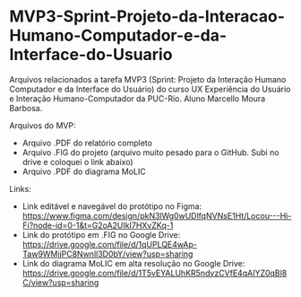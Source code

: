 # MVP3-Sprint-Projeto-da-Interacao-Humano-Computador-e-da-Interface-do-Usuario
Arquivos relacionados a tarefa MVP3 (Sprint: Projeto da Interação Humano Computador e da Interface do Usuário) do curso UX Experiência do Usuário e Interação Humano-Computador da PUC-Rio. Aluno Marcello Moura Barbosa.

Arquivos do MVP:
- Arquivo .PDF do relatório completo
- Arquivo .FIG do projeto (arquivo muito pesado para o GitHub. Subi no drive e coloquei o link abaixo)
- Arquivo .PDF do diagrama MoLIC

Links:
- Link editável e navegável do protótipo no Figma: https://www.figma.com/design/pkN3lWg0wUDlfqNVNsE1Ht/Locou---Hi-Fi?node-id=0-1&t=G2oA2UIkI7HXvZKq-1
- Link do protótipo em .FIG no Google Drive: https://drive.google.com/file/d/1qUPLQE4wAp-Taw9WMjjPC8Nwnll3D0bY/view?usp=sharing 
- Link do diagrama MoLIC em alta resolução no Google Drive: https://drive.google.com/file/d/1T5vEYALUhKR5ndvzCVfE4qAIYZ0qBl8C/view?usp=sharing
